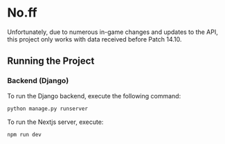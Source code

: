 # No.ff

Unfortunately, due to numerous in-game changes and updates to the API, this project only works with data received before Patch 14.10.

## Running the Project

### Backend (Django)

To run the Django backend, execute the following command:

```sh
python manage.py runserver
```
To run the Nextjs server, execute: 
```sh
npm run dev
```
